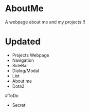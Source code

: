 # AboutMe
A webpage about me and my projects!!!

# Updated
* Projects Webpage
* Navigation
* SideBar
* Dialog/Modal
* List
* About me
* Dota2

#ToDo
* Secret
